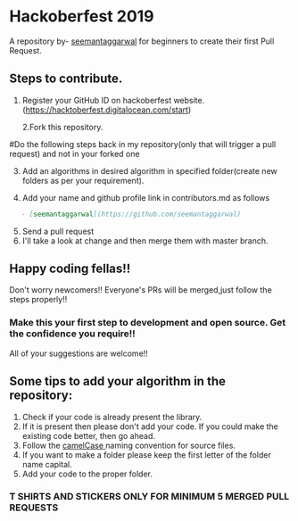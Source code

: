 # Hackoberfest 2019
A repository by- [seemantaggarwal](https://github.com/seemantaggarwal) for beginners to create their first Pull Request.

## Steps to contribute.
1. Register your GitHub ID on hackoberfest website. (https://hacktoberfest.digitalocean.com/start)

   2.Fork this repository.

#Do the following steps back in my repository(only that will trigger a pull request) and not in your forked one

3. Add an algorithms in desired algorithm in specified folder(create new folders as per your requirement).

4. Add your name and github profile link in contributors.md as follows
```markdown
   - [seemantaggarwal](https://github.com/seemantaggarwal)
   ```
5. Send a pull request
6. I'll take a look at change and then merge them with master branch.

## Happy coding fellas!!

Don't worry newcomers!! Everyone's PRs will be merged,just follow the steps properly!!
### Make this your first step to development and open source. Get the confidence you require!!

All of your suggestions are welcome!!

## Some tips to add your algorithm in the repository:
1. Check if your code is already present the library.
2. If it is present then please don't add your code. If you could make the existing code better, then go ahead.
3. Follow the <a href = "https://en.wikipedia.org/wiki/Camel_case">camelCase </a> naming convention for source files.
4. If you want to make a folder please keep the first letter of the folder name capital.
5. Add your code to the proper folder.
 ### T SHIRTS AND STICKERS ONLY FOR MINIMUM 5 MERGED PULL REQUESTS 
